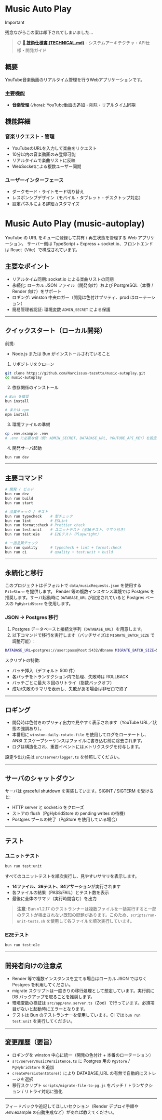 # Music Auto Play

> [!IMPORTANT]
> 残念ながらこの案は却下されてしまいました...

> 📋 **[📖 技術仕様書 (TECHNICAL.md)](./TECHNICAL.md)** - システムアーキテクチャ・API仕様・開発ガイド

## 概要

YouTube音楽動画のリアルタイム管理を行うWebアプリケーションです。

### 主要機能

- **音楽管理** (`/home`): YouTube動画の追加・削除・リアルタイム同期

## 機能詳細

### 音楽リクエスト・管理

- YouTubeのURLを入力して楽曲をリクエスト
- 10分以内の音楽動画のみ登録可能
- リアルタイムで楽曲リストに反映
- WebSocketによる複数ユーザー同期

### ユーザーインターフェース

- ダークモード・ライトモード切り替え
- レスポンシブデザイン（モバイル・タブレット・デスクトップ対応）
- 設定パネルによる詳細カスタマイズ

# Music Auto Play (music-autoplay)

YouTube の URL をキューに登録して共有 / 再生状態を管理する Web アプリケーション。
サーバー側は TypeScript + Express + socket.io、フロントエンドは React（Vite）で構成されています。

## 主要なポイント

- リアルタイム同期: socket.io による楽曲リストの同期
- 永続化: ローカル JSON ファイル（開発向け）および PostgreSQL（本番 / Render 向け）をサポート
- ロギング: winston 中央ロガー（開発は色付けプリティ、prod はローテーション）
- 簡易管理者認証: 環境変数 `ADMIN_SECRET` による保護

---

## クイックスタート（ローカル開発）

前提:

- Node.js または Bun がインストールされていること

1. リポジトリをクローン

```bash
git clone https://github.com/Narcissus-tazetta/music-autoplay.git
cd music-autoplay
```

2. 依存関係のインストール

```bash
# Bun を推奨
bun install

# または npm
npm install
```

3. 環境ファイルの準備

```bash
cp .env.example .env
# .env に必要な値（例: ADMIN_SECRET, DATABASE_URL, YOUTUBE_API_KEY）を設定
```

4. 開発サーバ起動

```bash
bun run dev
```

---

## 主要コマンド

```bash
# 開発 / ビルド
bun run dev
bun run build
bun run start

# 品質チェック / テスト
bun run typecheck    # 型チェック
bun run lint         # ESLint
bun run format:check # Prettier check
bun run test:unit    # ユニットテスト（全36テスト、サマリ付き）
bun run test:e2e     # E2Eテスト（Playwright）

# 一括品質チェック
bun run quality      # typecheck + lint + format:check
bun run ci           # quality + test:unit + build
```

---

## 永続化と移行

このプロジェクトはデフォルトで `data/musicRequests.json` を使用する `FileStore` を提供します。
Render 等の複数インスタンス環境では Postgres を推奨します。サーバ起動時に `DATABASE_URL` が設定されていると Postgres ベースの `PgHybridStore` を使用します。

### JSON → Postgres 移行

1. Postgres データベースと接続文字列（`DATABASE_URL`）を用意します。
2. 以下コマンドで移行を実行します（バッチサイズは `MIGRATE_BATCH_SIZE` で調整可能）:

```bash
DATABASE_URL=postgres://user:pass@host:5432/dbname MIGRATE_BATCH_SIZE=500 node scripts/migrate-file-to-pg.js
```

スクリプトの特徴:

- バッチ挿入（デフォルト 500 件）
- 各バッチをトランザクション内で処理、失敗時は ROLLBACK
- バッチごとに最大 3 回のリトライ（指数バックオフ）
- 成功/失敗のサマリを表示し、失敗がある場合は非ゼロで終了

---

## ロギング

- 開発時は色付きのプリティ出力で見やすく表示されます（YouTube URL／状態の強調あり）。
- 本番用に `winston-daily-rotate-file` を使用してログをローテートし、ANSI エスケープシーケンスはファイルに書き込む前に除去されます。
- ログは構造化され、重要イベントにはメトリクスタグを付与します。

設定や出力先は `src/server/logger.ts` を参照してください。

---

## サーバのシャットダウン

サーバは graceful shutdown を実装しています。SIGINT / SIGTERM を受けると:

- HTTP server と socket.io をクローズ
- ストアの flush（PgHybridStore の pending writes の待機）
- Postgres プールの終了（PgStore を使用している場合）

---

## テスト

### ユニットテスト

```bash
bun run test:unit
```

すべてのユニットテストを順次実行し、見やすいサマリを表示します。

- **14ファイル、36テスト、84アサーション**が実行されます
- 各ファイルの結果（PASS/FAIL）とテスト数を表示
- 最後に全体のサマリ（実行時間含む）を出力

> **注意**: Bun v1.2.17 のテストランナーは複数ファイルを一括実行すると一部のテストが検出されない既知の問題があります。このため、`scripts/run-unit-tests.sh` を使用して各ファイルを順次実行しています。

### E2Eテスト

```bash
bun run test:e2e
```

---

## 開発者向けの注意点

- Render 等で複数インスタンスを立てる場合はローカル JSON ではなく Postgres を利用してください。
- migrate スクリプトは一度きりの移行処理として想定しています。実行前に DB バックアップを取ることを推奨します。
- 環境変数の検証は `src/app/env.server.ts`（Zod）で行っています。必須項目がないと起動時にエラーとなります。
- テストは Bun のテストランナーを使用しています。CI では `bun run test:unit` を実行してください。

---

## 変更履歴（要旨）

- ロギングを winston 中心に統一（開発の色付け + 本番のローテーション）
- `src/server/musicPersistence.ts` に Postgres 用の `PgStore` / `PgHybridStore` を追加
- `createPersistentStore()` により DATABASE_URL の有無で自動的にストレージを選択
- 移行スクリプト `scripts/migrate-file-to-pg.js` をバッチ / トランザクション / リトライ対応に強化

---

フィードバックや追記してほしいセクション（Render デプロイ手順や .env.example の自動生成など）があれば教えてください。
